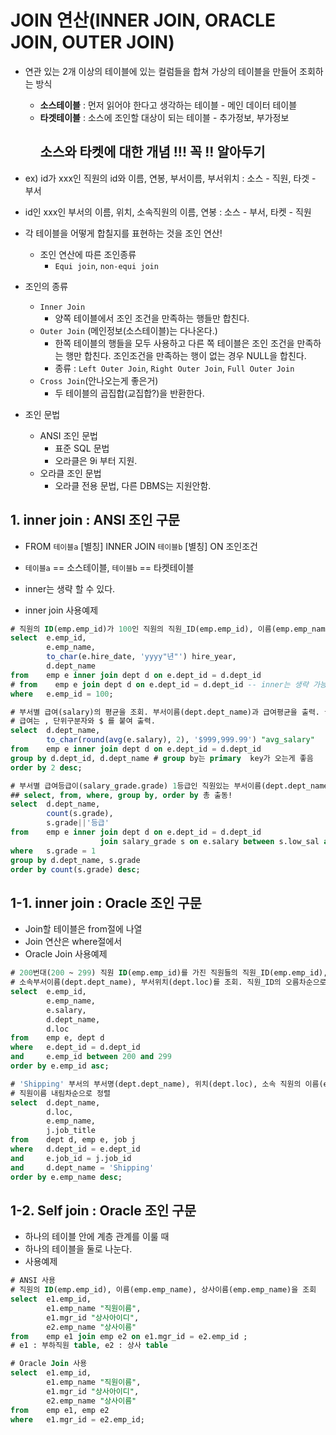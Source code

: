 # JOIN 연산(INNER JOIN, ORACLE JOIN, OUTER JOIN)
- 연관 있는 2개 이상의 테이블에 있는 컬럼들을 합쳐 가상의 테이블을 만들어 조회하는 방식
 	- **소스테이블** : 먼저 읽어야 한다고 생각하는 테이블 - 메인 데이터 테이블
	- **타겟테이블** : 소스에 조인할 대상이 되는 테이블 - 추가정보, 부가정보
        ## 소스와 타켓에 대한 개념 !!! 꼭 !! 알아두기

- ex) id가 xxx인 직원의 id와 이름, 연봉, 부서이름, 부서위치 : 소스 - 직원, 타겟 - 부서
- id인 xxx인 부서의 이름, 위치, 소속직원의 이름, 연봉 : 소스 - 부서, 타켓 - 직원

 
- 각 테이블을 어떻게 합칠지를 표현하는 것을 조인 연산!
    - 조인 연산에 따른 조인종류
    	- `Equi join`, `non-equi join`
- 조인의 종류
    - `Inner Join`
        - 양쪽 테이블에서 조인 조건을 만족하는 행들만 합친다. 
    - `Outer Join` (메인정보(소스테이블)는 다나온다.)
        - 한쪽 테이블의 행들을 모두 사용하고 다른 쪽 테이블은 조인 조건을 만족하는 행만 합친다. 조인조건을 만족하는 행이 없는 경우 NULL을 합친다.
        - 종류 : `Left Outer Join`,  `Right Outer Join`, `Full Outer Join`
    - `Cross Join`(안나오는게 좋은거)
        - 두 테이블의 곱집합(교집합?)을 반환한다. 
- 조인 문법
    - ANSI 조인 문법
        - 표준 SQL 문법
        - 오라클은 9i 부터 지원.
    - 오라클 조인 문법
        - 오라클 전용 문법, 다른 DBMS는 지원안함.


## 1. inner join : ANSI 조인 구문
- FROM `테이블a` [별칭] INNER JOIN `테이블b` [별칭] ON 조인조건
- `테이블a` == 소스테이블, `테이블b` == 타켓테이블
- inner는 생략 할 수 있다.

- inner join 사용예제
```sql
# 직원의 ID(emp.emp_id)가 100인 직원의 직원_ID(emp.emp_id), 이름(emp.emp_name), 입사년도(emp.hire_date), 소속부서이름(dept.dept_name)을 조회.
select  e.emp_id,
        e.emp_name,
        to_char(e.hire_date, 'yyyy"년"') hire_year,
        d.dept_name
from    emp e inner join dept d on e.dept_id = d.dept_id
# from    emp e join dept d on e.dept_id = d.dept_id -- inner는 생략 가능.
where   e.emp_id = 100;

# 부서별 급여(salary)의 평균을 조회. 부서이름(dept.dept_name)과 급여평균을 출력. 급여 평균이 높은 순서로 정렬.
# 급여는 , 단위구분자와 $ 를 붙여 출력.
select  d.dept_name,
        to_char(round(avg(e.salary), 2), '$999,999.99') "avg_salary"
from    emp e inner join dept d on e.dept_id = d.dept_id
group by d.dept_id, d.dept_name # group by는 primary  key가 오는게 좋음
order by 2 desc;

# 부서별 급여등급이(salary_grade.grade) 1등급인 직원있는 부서이름(dept.dept_name)과 1등급인 직원수 조회. 직원수가 많은 부서 순서대로 정렬.
## select, from, where, group by, order by 총 출동!
select  d.dept_name,
        count(s.grade),
        s.grade||'등급'
from    emp e inner join dept d on e.dept_id = d.dept_id
                    join salary_grade s on e.salary between s.low_sal and s.high_sal
where   s.grade = 1
group by d.dept_name, s.grade
order by count(s.grade) desc;
```
## 1-1. inner join : Oracle 조인 구문
- Join할 테이블은 from절에 나열
- Join 연산은 where절에서
- Oracle Join 사용예제
```sql
# 200번대(200 ~ 299) 직원 ID(emp.emp_id)를 가진 직원들의 직원_ID(emp.emp_id), 이름(emp.emp_name), 급여(emp.salary), 
# 소속부서이름(dept.dept_name), 부서위치(dept.loc)를 조회. 직원_ID의 오름차순으로 정렬.
select  e.emp_id,
        e.emp_name,
        e.salary,
        d.dept_name,
        d.loc
from    emp e, dept d
where   e.dept_id = d.dept_id
and     e.emp_id between 200 and 299
order by e.emp_id asc;

# 'Shipping' 부서의 부서명(dept.dept_name), 위치(dept.loc), 소속 직원의 이름(emp.emp_name), 업무명(job.job_title)을 조회. 
# 직원이름 내림차순으로 정렬
select  d.dept_name,
        d.loc,
        e.emp_name,
        j.job_title
from    dept d, emp e, job j
where   d.dept_id = e.dept_id
and     e.job_id = j.job_id
and     d.dept_name = 'Shipping'
order by e.emp_name desc;
```
## 1-2. Self join : Oracle 조인 구문
- 하나의 테이블 안에 계층 관계를 이룰 때
- 하나의 테이블을 둘로 나눈다.
- 사용예제
```sql
# ANSI 사용
# 직원의 ID(emp.emp_id), 이름(emp.emp_name), 상사이름(emp.emp_name)을 조회
select  e1.emp_id,
        e1.emp_name "직원이름",
        e1.mgr_id "상사아이디",
        e2.emp_name "상사이름"
from    emp e1 join emp e2 on e1.mgr_id = e2.emp_id ; 
# e1 : 부하직원 table, e2 : 상사 table

# Oracle Join 사용
select  e1.emp_id,
        e1.emp_name "직원이름",
        e1.mgr_id "상사아이디",
        e2.emp_name "상사이름"
from    emp e1, emp e2
where   e1.mgr_id = e2.emp_id;
```

